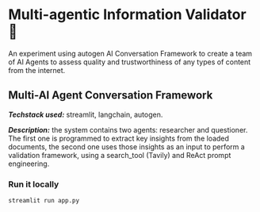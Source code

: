 # Multi-agentic Information Validator 🤖
An experiment using autogen AI Conversation Framework to create a team of AI Agents to assess quality and trustworthiness of any types of content from the internet.

## Multi-AI Agent Conversation Framework
**_Techstack used:_** streamlit, langchain, autogen.

**_Description:_** the system contains two agents: researcher and questioner. The first one is programmed to extract key insights from the loaded documents, the second one uses those insights as an input to perform a validation framework, using a search_tool (Tavily) and ReAct prompt engineering.

### Run it locally
```
streamlit run app.py
```
